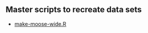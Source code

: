 ## Master scripts to recreate data sets

* [make-moose-wide.R](https://github.com/ghandi9000/data/tree/master/moose)
